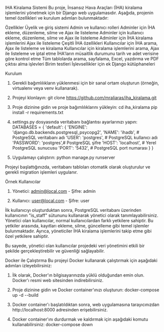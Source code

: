 IHA Kiralama Sistemi
Bu proje, İnsansız Hava Araçları (İHA) kiralama işlemlerini yönetmek için bir Django web uygulamasıdır. Aşağıda, projenin temel özellikleri ve kurulum adımları bulunmaktadır:

Özellikler
Üyelik ve giriş sistemi
Admin ve kullanıcı rolleri
Adminler için İHA ekleme, düzenleme, silme ve Ajax ile listeleme
Adminler için kullanıcı ekleme, düzenleme, silme ve Ajax ile listeleme
Adminler için İHA kiralama işlemlerini Ajax ile listeleme
Çeşitli İHA özellikleri
Kullanıcılar için İHA arama, Ajax ile listeleme ve kiralama
Kullanıcılar için kiralama işlemlerini arama, Ajax ile listeleme ve iptal etme
İHA'ların müsaitlik durumunu tarih ve adet verisine göre kontrol etme
Tüm tablolarda arama, sayfalama, Excel, yazdırma ve PDF çıktısı alma işlevleri
Birim testleri
İşlevsellikler için ek Django kütüphaneleri

Kurulum
1. Gerekli bağımlılıkların yüklenmesi için bir sanal ortam oluşturun (örneğin, virtualenv veya venv kullanarak).

2. Projeyi klonlayın:
git clone https://github.com/mraliaras/iha_kiralama.git

3. Proje dizinine gidin ve proje bağımlılıklarını yükleyin:
cd iha_kiralama
pip install -r requirements.txt

4. settings.py dosyasında veritabanı bağlantısı ayarlarınızı yapın:
DATABASES = {
    'default': {
        'ENGINE': 'django.db.backends.postgresql_psycopg2',
        'NAME': 'ihadb',       # PostgreSQL veritabanı adı
        'USER': 'postgres',    # PostgreSQL kullanıcı adı
        'PASSWORD': 'postgres',# PostgreSQL şifre
        'HOST': 'localhost',   # Yerel PostgreSQL sunucusu
        'PORT': '5432',        # PostgreSQL port numarası
    }
}

5. Uygulamayı çalıştırın:
python manage.py runserver

Projeyi başlattığınızda, veritabanı tabloları otomatik olarak oluşturulur ve gerekli migration işlemleri uygulanır.


Örnek Kullanıcılar

1. Yönetici: admin@local.com - Şifre: admin

2. Kullanıcı: user@local.com - Şifre: user


İlk kullanıcıyı oluşturduktan sonra, PostgreSQL veritabanı üzerinden kullanıcının "is_staff" sütununu kullanarak yönetici olarak tanımlayabilirsiniz. Yönetici olan kullanıcılar, normal kullanıcılardan farklı yetkilere sahiptir. Bu yetkiler arasında, kayıtları ekleme, silme, güncelleme gibi temel işlemler bulunmaktadır. Ayrıca, yöneticiler İHA kiralama işlemlerini takip etme gibi özel yetkilere sahiptir.

Bu sayede, yönetici olan kullanıcılar projedeki veri yönetimini etkili bir şekilde gerçekleştirebilir ve güvenliği sağlayabilir.

Docker ile Çalıştırma
Bu projeyi Docker kullanarak çalıştırmak için aşağıdaki adımları izleyebilirsiniz:

1. İlk olarak, Docker'ın bilgisayarınızda yüklü olduğundan emin olun. Docker'ı resmi web sitesinden indirebilirsiniz.

2. Proje dizinine gidin ve Docker container'ınızı oluşturun:
docker-compose up -d --build

3. Docker container'ı başlatıldıktan sonra, web uygulamasına tarayıcınızdan http://localhost:8000 adresinden erişebilirsiniz.

4. Docker container'ını durdurmak ve kaldırmak için aşağıdaki komutu kullanabilirsiniz:
docker-compose down


